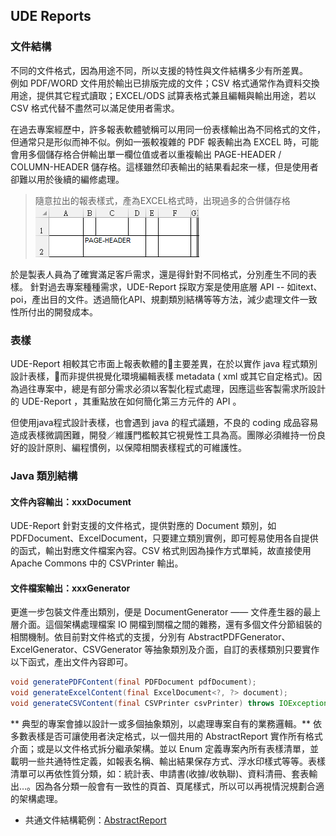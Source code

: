 ## UDE Reports

### 文件結構

不同的文件格式，因為用途不同，所以支援的特性與文件結構多少有所差異。  
例如 PDF/WORD 文件用於輸出已排版完成的文件；CSV 格式通常作為資料交換用途，提供其它程式讀取；EXCEL/ODS 試算表格式兼且編輯與輸出用途，若以 CSV 格式代替不盡然可以滿足使用者需求。

在過去專案經歷中，許多報表軟體號稱可以用同一份表樣輸出為不同格式的文件，但通常只是形似而神不似。例如一張較複雜的 PDF 報表輸出為 EXCEL 時，可能會用多個儲存格合併輸出單一欄位值或者以重複輸出 PAGE-HEADER / COLUMN-HEADER 儲存格。這樣雖然印表輸出的結果看起來一樣，但是使用者卻難以用於後續的編修處理。

> 隨意拉出的報表樣式，產為EXCEL格式時，出現過多的合併儲存格  
> ![](/assets/ch-01-01-excel.png)

於是製表人員為了確實滿足客戶需求，還是得針對不同格式，分別產生不同的表樣。
針對過去專案種種需求，UDE-Report 採取方案是使用底層 API -- 如itext、poi，產出目的文件。透過簡化API、規劃類別結構等等方法，減少處理文件一致性所付出的開發成本。

### 表樣

UDE-Report 相較其它市面上報表軟體的主要差異，在於以實作 java 程式類別設計表樣，而非提供視覺化環境編輯表樣 metadata \( xml 或其它自定格式\)。因為過往專案中，總是有部分需求必須以客製化程式處理，因應這些客製需求所設計的 UDE-Report ，其重點放在如何簡化第三方元件的 API 。

但使用java程式設計表樣，也會遇到 java 的程式議題，不良的 coding 成品容易造成表樣微調困難，開發／維護門檻較其它視覺性工具為高。團隊必須維持一份良好的設計原則、編程慣例，以保障相關表樣程式的可維護性。

### Java 類別結構

#### 文件內容輸出：xxxDocument

UDE-Report 針對支援的文件格式，提供對應的 Document 類別，如PDFDocument、ExcelDocument，只要建立類別實例，即可輕易使用各自提供的函式，輸出對應文件檔案內容。CSV 格式則因為操作方式單純，故直接使用 Apache Commons 中的 CSVPrinter 輸出。

#### 文件檔案輸出：xxxGenerator 

更進一步包裝文件產出類別，便是 DocumentGenerator —— 文件產生器的最上層介面。這個架構處理檔案 IO 開檔到關檔之間的雜務，還有多個文件分節組裝的相關機制。依目前對文件格式的支援，分別有 AbstractPDFGenerator、ExcelGenerator、CSVGenerator 等抽象類別及介面，自訂的表樣類別只要實作以下函式，產出文件內容即可。

```java
void generatePDFContent(final PDFDocument pdfDocument);
void generateExcelContent(final ExcelDocument<?, ?> document);
void generateCSVContent(final CSVPrinter csvPrinter) throws IOException;
```

** 典型的專案會據以設計一或多個抽象類別，以處理專案自有的業務邏輯。**
依多數表樣是否可讓使用者決定格式，以一個共用的 AbstractReport 實作所有格式介面；或是以文件格式拆分繼承架構。並以 Enum 定義專案內所有表樣清單，並載明一些共通特性定義，如報表名稱、輸出結果保存方式、浮水印樣式等等。表樣清單可以再依性質分類，如：統計表、申請書\(收據/收執聯\)、資料清冊、套表輸出…。因為各分類一般會有一致性的頁首、頁尾樣式，所以可以再視情況規劃合適的架構處理。

* 共通文件結構範例：[AbstractReport](AbstractReport.md)


